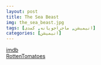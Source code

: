 ```yaml
---
layout: post
title: The Sea Beast
img: the_sea_beast.jpg
tags: [انیمیشن, ماجراجویانه, کمدی]
categories: [انیمیشن]
---
```


[imdb](https://www.imdb.com/title/tt9288046/)  
[RottenTomatoes](https://www.rottentomatoes.com/m/the_sea_beast)
